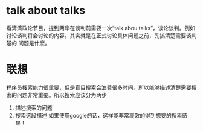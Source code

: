 # talk about talks
  看湾湾政论节目，提到两岸在谈判前需要一次“talk abou talks”，谈论谈判。例如讨论谈判将会讨论的内容。其实就是在正式讨论具体问题之前，先搞清楚需要谈判楚的
问题是什麽。
# 联想
  程序员搜索能力很重要，但是盲目搜索会浪费很多时间。所以能够描述清楚需要搜索的问题非常重要。所以搜索应该分为两步
  1. 描述搜索的问题
  2. 搜索这段描述
  如果使用google的话，这样能非常高效的得到想要的搜索结果！
